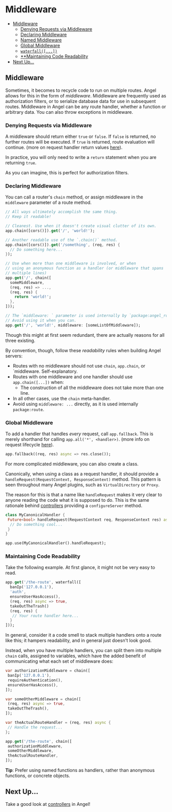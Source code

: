 # Middleware

* [Middleware](middleware.md#middleware)
  * [Denying Requests via Middleware](middleware.md#denying-requests-via-middleware)
  * [Declaring Middleware](middleware.md#declaring-middleware)
  * [Named Middleware](middleware.md#named-middleware)
  * [Global Middleware](middleware.md#global-middleware)
  * [`waterfall([...])`](middleware.md#waterfall)
  * [**Maintaining Code Readability](middleware.md#maintaining-code-readability)
* [Next Up...](middleware.md#next-up)

## Middleware

Sometimes, it becomes to recycle code to run on multiple routes. Angel allows for this in the form of _middleware_. Middleware are frequently used as authorization filters, or to serialize database data for use in subsequent routes. Middleware in Angel can be any route handler, whether a function or arbitrary data. You can also throw exceptions in middleware.

### Denying Requests via Middleware

A middleware should return either `true` or `false`. If `false` is returned, no further routes will be executed. If `true` is returned, route evaluation will continue. \(more on request handler return values [here](requests-and-responses.md#return-values)\).

In practice, you will only need to write a `return` statement when you are returning `true`.

As you can imagine, this is perfect for authorization filters.

### Declaring Middleware

You can call a router's `chain` method, or assign middleware in the `middleware` parameter of a route method.

```dart
// All ways ultimately accomplish the same thing.
// Keep it readable!

// Cleanest. Use when it doesn't create visual clutter of its own.
app.chain([cors()]).get('/', 'world!');

// Another readable use of the `.chain()` method.
app.chain([cors()]).get('/something', (req, res) {
  // Do something here...
});

// Use when more than one middleware is involved, or when
// using an anonymous function as a handler (or middleware that spans
// multiple lines)
app.get('/', chain([
  someMiddleware,
  (req, res) => ...,
  (req, res) {
    return 'world!';
  },
]));

// The `middleware: ` parameter is used internally by `package:angel_route`.
// Avoid using it when you can.
app.get('/', 'world!', middleware: [someListOfMiddleware]);
```

Though this might at first seem redundant, there are actually reasons for all three existing.

By convention, though, follow these *readability* rules when building Angel servers:
* Routes with no middleware should not use `chain`, `app.chain`, or `middleware. Self-explanatory.
* Routes with one middleware and one handler should use `app.chain([...])` when:
  * The construction of all the middleware does not take more than one line.
* In all other cases, use the `chain` meta-handler.
* Avoid using `middleware: ...` directly, as it is used internally `package:route`.

### Global Middleware

To add a handler that handles *every* request, call `app.fallback`.
This is merely shorthand for calling `app.all('*', <handler>)`. 
\(more info on request lifecycle [here](request-lifecycle.md)\). 

```dart
app.fallback((req, res) async => res.close());
```

For more complicated middleware, you can also create a class.

Canonically, when using a class as a request handler, it should provide a `handleRequest(RequestContext, ResponseContext)` method. This pattern is seen throughout many Angel plugins, such as `VirtualDirectory` or `Proxy`.

The reason for this is that a name like `handleRequest` makes it very clear to anyone reading the code what it is supposed to do.
This is the same rationale behind [controllers](controllers.md) providing a `configureServer` method.

```dart
class MyCanonicalHandler {
 Future<bool> handleRequest(RequestContext req, ResponseContext res) async {
  // Do something cool...
 }
}

app.use(MyCanonicalHandler().handleRequest);
```

### Maintaining Code Readability

Take the following example. At first glance, it might not be very easy to read.

```dart
app.get('/the-route', waterfall([
  banIp('127.0.0.1'),
  'auth',
  ensureUserHasAccess(),
  (req, res) async => true,
  takeOutTheTrash()
  (req, res) {
   // Your route handler here...
  }
]));
```

In general, consider it a code smell to stack multiple handlers onto a route like this; it hampers readability,
and in general just doesn't look good.

Instead, when you have multiple handlers, you can split them into multiple `chain` calls, assigned to variables,
which have the added benefit of communicating what each set of middleware does:

```dart
var authorizationMiddleware = chain([
 banIp('127.0.0.1'),
 requireAuthentication(),
 ensureUserHasAccess(),
]);

var someOtherMiddleware = chain([
 (req, res) async => true,
 takeOutTheTrash(),
]);

var theActualRouteHandler = (req, res) async {
 // Handle the request...
};

app.get('/the-route', chain([
 authorizationMiddleware,
 someOtherMiddleware,
 theActualRouteHandler,
]);

```

**Tip**: Prefer using named functions as handlers, rather than anonymous functions, or concrete objects.

## Next Up...

Take a good look at [controllers](controllers.md) in Angel!

